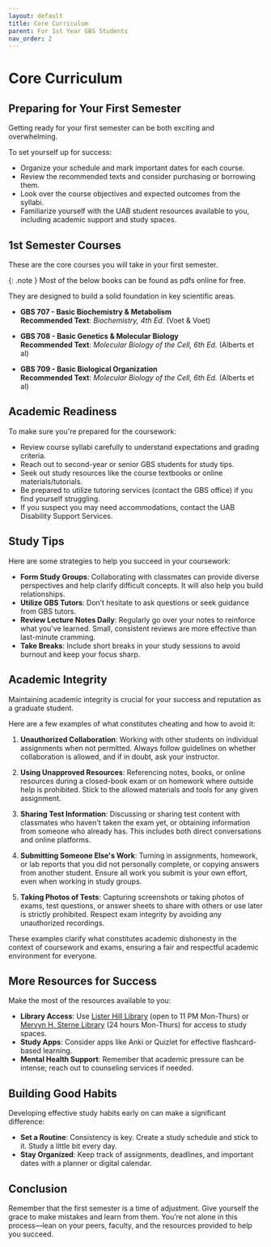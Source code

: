 ```yaml
---
layout: default
title: Core Curriculum
parent: For 1st Year GBS Students
nav_order: 2
---
```


# Core Curriculum

## Preparing for Your First Semester

Getting ready for your first semester can be both exciting and overwhelming. 

To set yourself up for success:

- Organize your schedule and mark important dates for each course.
- Review the recommended texts and consider purchasing or borrowing them.
- Look over the course objectives and expected outcomes from the syllabi.
- Familiarize yourself with the UAB student resources available to you, including academic support and study spaces.

## 1st Semester Courses
These are the core courses you will take in your first semester. 

{: .note }
Most of the below books can be found as pdfs online for free.

They are designed to build a solid foundation in key scientific areas.

- **GBS 707 - Basic Biochemistry & Metabolism**  
  **Recommended Text**: *Biochemistry, 4th Ed.* (Voet & Voet)

- **GBS 708 - Basic Genetics & Molecular Biology**  
  **Recommended Text**: *Molecular Biology of the Cell, 6th Ed.* (Alberts et al)

- **GBS 709 - Basic Biological Organization**  
  **Recommended Text**: *Molecular Biology of the Cell, 6th Ed.* (Alberts et al)

## Academic Readiness

To make sure you're prepared for the coursework:

- Review course syllabi carefully to understand expectations and grading criteria.
- Reach out to second-year or senior GBS students for study tips.
- Seek out study resources like the course textbooks or online materials/tutorials.
- Be prepared to utilize tutoring services (contact the GBS office) if you find yourself struggling.
- If you suspect you may need accommodations, contact the UAB Disability Support Services.

## Study Tips

Here are some strategies to help you succeed in your coursework:

- **Form Study Groups**: Collaborating with classmates can provide diverse perspectives and help clarify difficult concepts. It will also help you build relationships.
- **Utilize GBS Tutors**: Don’t hesitate to ask questions or seek guidance from GBS tutors.
- **Review Lecture Notes Daily**: Regularly go over your notes to reinforce what you've learned. Small, consistent reviews are more effective than last-minute cramming.
- **Take Breaks**: Include short breaks in your study sessions to avoid burnout and keep your focus sharp.

## Academic Integrity

Maintaining academic integrity is crucial for your success and reputation as a graduate student. 

Here are a few examples of what constitutes cheating and how to avoid it:

1. **Unauthorized Collaboration**: Working with other students on individual assignments when not permitted. Always follow guidelines on whether collaboration is allowed, and if in doubt, ask your instructor.

2. **Using Unapproved Resources**: Referencing notes, books, or online resources during a closed-book exam or on homework where outside help is prohibited. Stick to the allowed materials and tools for any given assignment.

3. **Sharing Test Information**: Discussing or sharing test content with classmates who haven't taken the exam yet, or obtaining information from someone who already has. This includes both direct conversations and online platforms.

4. **Submitting Someone Else's Work**: Turning in assignments, homework, or lab reports that you did not personally complete, or copying answers from another student. Ensure all work you submit is your own effort, even when working in study groups.

5. **Taking Photos of Tests**: Capturing screenshots or taking photos of exams, test questions, or answer sheets to share with others or use later is strictly prohibited. Respect exam integrity by avoiding any unauthorized recordings.

These examples clarify what constitutes academic dishonesty in the context of coursework and exams, ensuring a fair and respectful academic environment for everyone.

## More Resources for Success

Make the most of the resources available to you:

- **Library Access**: Use [Lister Hill Library](https://library.uab.edu/locations/lister-hill) (open to 11 PM Mon-Thurs) or [Mervyn H. Sterne Library](https://library.uab.edu/locations/sterne) (24 hours Mon-Thurs) for access to study spaces.
- **Study Apps**: Consider apps like Anki or Quizlet for effective flashcard-based learning.
- **Mental Health Support**: Remember that academic pressure can be intense; reach out to counseling services if needed.

## Building Good Habits

Developing effective study habits early on can make a significant difference:

- **Set a Routine**: Consistency is key. Create a study schedule and stick to it. Study a little bit every day.
- **Stay Organized**: Keep track of assignments, deadlines, and important dates with a planner or digital calendar.

## Conclusion

Remember that the first semester is a time of adjustment. Give yourself the grace to make mistakes and learn from them. You’re not alone in this process—lean on your peers, faculty, and the resources provided to help you succeed.
